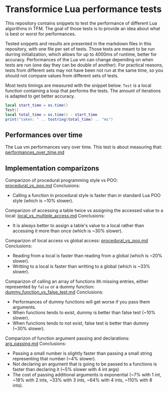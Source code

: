 # Transformice Lua performance tests

This repository contains snippets to test the performance of different Lua algorithms in TFM.
The goal of those tests is to provide an idea about what is best or worst for performances.

Tested snippets and results are presented in the markdown files in this repository, with one file per set of tests.
Those tests are meant to be run durring initialization, which allows for up to 4000ms of runtime, better for accuracy.
Performances of the Lua vm can change depending on when tests are run (one day they can be double of another).
For practical reasons, tests from different sets may not have been not run at the same time, so you should not compare values from different sets of tests.

Most tests timings are measured with the snippet below.
`Test` is a local function containing a loop that performs the tests.
The amount of iterations is adapted to get better accuracy.
```lua
local start_time = os.time()
Test()
local total_time = os.time() - start_time
print("taken: " .. tostring(total_time) .. "ms")
```



## Performances over time

The Lua vm performances vary over time.
This test is about measuring that:
[performances_over_time.md](./performances_over_time.md)



## Implementation comparizons

Comparizon of procedural programming style vs POO:
[procedural_vs_poo.md](./performances_over_time.md)
Conclusions: 
 - Calling a function in procedural style is faster than in standard Lua POO style (which is ~10% slower).

Comparizon of accessing a table twice vs assigning the accessed value to a local:
[local_vs_multiple_access.md](./local_vs_multiple_access.md)
Conclusions: 
 - It is always better to assign a table's value to a local rather than accessing it more than once (which is ~30% slower).

Comparizon of local access vs global access:
[procedural_vs_poo.md](./performances_over_time.md)
Conclusions:
 - Reading from a local is faster than reading from a global (which is ~20% slower).
 - Writting to a local is faster than writting to a global (which is ~33% slower).

Comparizon of calling an array of functions ith missing entries, either represented by `false` or a dummy function:
[dummy_function_vs_false_test.md](./performances_over_time.md)
Conclusions:
 - Performances of dummy functions will get worse if you pass them arguments.
 - When functions tends to exist, dummy is better than false test (~10% slower).
 - When functions tends to not exist, false test is better than dummy (~30% slower).
 
Comparizon of function argument passing and declarations:
[arg_passing.md](./arg_passing.md)
Conclusions:
 - Passing a small number is slightly faster than passing a small string representing that number (~4% slower).
 - Not declaring an argument that is going to be passed to a functions is faster than declaring it (~5% slower with 4 int args)
 - The cost of passing additional arguments is exponential (~7% with 1 int, ~18% with 2 ints, ~33% with 3 ints, ~64% with 4 ints, ~110% with 8 ints).

















